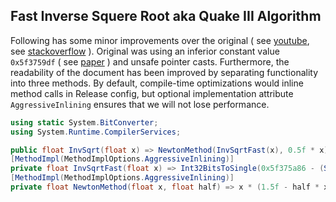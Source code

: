 
## Fast Inverse Squere Root aka Quake  III Algorithm
Following has some minor improvements over the original ( see [youtube](https://www.youtube.com/watch?v=p8u_k2LIZyo), see [stackoverflow](https://stackoverflow.com/questions/268853/is-it-possible-to-write-quakes-fast-invsqrt-function-in-c) ). Original was using an inferior constant value ```0x5f3759df``` ( see [paper](http://www.lomont.org/papers/2003/InvSqrt.pdf) ) and unsafe pointer casts. Furthermore, the readability of the document has been improved by separating functionality into three methods. By default, compile-time optimizations would inline method calls in Release config, but optional implementation attribute ```AggressiveInlining``` ensures that we will not lose performance.
```c#
using static System.BitConverter;
using System.Runtime.CompilerServices;

public float InvSqrt(float x) => NewtonMethod(InvSqrtFast(x), 0.5f * x);
[MethodImpl(MethodImplOptions.AggressiveInlining)]
private float InvSqrtFast(float x) => Int32BitsToSingle(0x5f375a86 - (SingleToInt32Bits(x) >> 1));
[MethodImpl(MethodImplOptions.AggressiveInlining)]
private float NewtonMethod(float x, float half) => x * (1.5f - half * x * x);
```